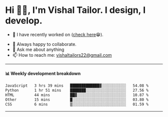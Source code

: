 # Hi 👋🏻, I'm Vishal Tailor. I design, I develop.

- 🔭 I have recently worked on ([check here](https://vishaltailor.com)😁).
<!-- - 🎦 Currently watching: JavaScript: The Hard Parts By Will Sentance. -->
- 👯 Always happy to collaborate.
- 💬 Ask me about anything
- 📫 How to reach me: <a href="mailto:vishaltailors22@gmail.com">vishaltailors22@gmail.com</a>

<hr /> 
<h4>📊 Weekly development breakdown</h4>
<!--START_SECTION:waka-->

```txt
JavaScript   3 hrs 39 mins   █████████████▓░░░░░░░░░░░   54.08 %
Python       1 hr 51 mins    ███████░░░░░░░░░░░░░░░░░░   27.56 %
HTML         44 mins         ██▓░░░░░░░░░░░░░░░░░░░░░░   10.87 %
Other        15 mins         █░░░░░░░░░░░░░░░░░░░░░░░░   03.80 %
CSS          6 mins          ▒░░░░░░░░░░░░░░░░░░░░░░░░   01.59 %
```

<!--END_SECTION:waka-->
<hr /> 

<!-- ![](./profile-3d-contrib/profile-green-animate.svg) -->
